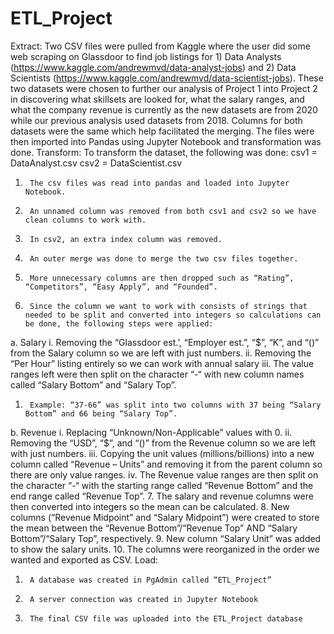 # ETL_Project

Extract:
Two CSV files were pulled from Kaggle where the user did some web scraping on Glassdoor to find job listings for 1) Data Analysts (https://www.kaggle.com/andrewmvd/data-analyst-jobs) and 2) Data Scientists (https://www.kaggle.com/andrewmvd/data-scientist-jobs). These two datasets were chosen to further our analysis of Project 1 into Project 2 in discovering what skillsets are looked for, what the salary ranges, and what the company revenue is currently as the new datasets are from 2020 while our previous analysis used datasets from 2018. Columns for both datasets were the same which help facilitated the merging. The files were then imported into Pandas using Jupyter Notebook and transformation was done.
Transform:
To transform the dataset, the following was done:
csv1 = DataAnalyst.csv
csv2 = DataScientist.csv
1.      The csv files was read into pandas and loaded into Jupyter Notebook.
2.      An unnamed column was removed from both csv1 and csv2 so we have clean columns to work with.
3.      In csv2, an extra index column was removed.
4.      An outer merge was done to merge the two csv files together.
5.      More unnecessary columns are then dropped such as “Rating”, “Competitors”, “Easy Apply”, and “Founded”.
6.      Since the column we want to work with consists of strings that needed to be split and converted into integers so calculations can be done, the following steps were applied:
a.      Salary
                                                              i.     Removing the “Glassdoor est.’, “Employer est.”, “$”, “K”, and “()” from the Salary column so we are left with just numbers.
                                                            ii.     Removing the “Per Hour” listing entirely so we can work with annual salary
                                                          iii.     The value ranges left were then split on the character “-“ with new column names called “Salary Bottom” and “Salary Top”.
1.      Example: “37-66” was split into two columns with 37 being “Salary Bottom” and 66 being “Salary Top”.
b.      Revenue
                                                              i.     Replacing “Unknown/Non-Applicable” values with 0.
                                                            ii.     Removing the “USD”, “$”, and “()” from the Revenue column so we are left with just numbers.
                                                          iii.     Copying the unit values (millions/billions) into a new column called “Revenue – Units” and removing it from the parent column so there are only value ranges.
                                                          iv.     The Revenue value ranges are then split on the character “-“  with the starting range called “Revenue Bottom” and the end range called “Revenue Top”.
7.      The salary and revenue columns were then converted into integers so the mean can be calculated.
8.      New columns (“Revenue Midpoint” and “Salary Midpoint”) were created to store the mean between the “Revenue Bottom”/“Revenue Top” AND “Salary Bottom”/“Salary Top”, respectively.
9.      New column “Salary Unit” was added to show the salary units.
10.  The columns were reorganized in the order we wanted and exported as CSV.
Load:
1.      A database was created in PgAdmin called “ETL_Project”
2.      A server connection was created in Jupyter Notebook
3.      The final CSV file was uploaded into the ETL_Project database